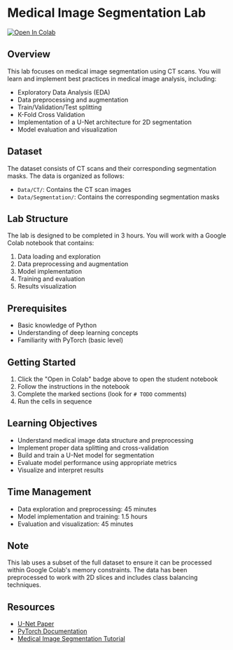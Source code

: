 # Medical Image Segmentation Lab

[![Open In Colab](https://colab.research.google.com/assets/colab-badge.svg)](https://colab.research.google.com/github/Flow_Pinkcc/blob/teacher_version.ipynb)

## Overview
This lab focuses on medical image segmentation using CT scans. You will learn and implement best practices in medical image analysis, including:
- Exploratory Data Analysis (EDA)
- Data preprocessing and augmentation
- Train/Validation/Test splitting
- K-Fold Cross Validation
- Implementation of a U-Net architecture for 2D segmentation
- Model evaluation and visualization

## Dataset
The dataset consists of CT scans and their corresponding segmentation masks. The data is organized as follows:
- `Data/CT/`: Contains the CT scan images
- `Data/Segmentation/`: Contains the corresponding segmentation masks

## Lab Structure
The lab is designed to be completed in 3 hours. You will work with a Google Colab notebook that contains:
1. Data loading and exploration
2. Data preprocessing and augmentation
3. Model implementation
4. Training and evaluation
5. Results visualization

## Prerequisites
- Basic knowledge of Python
- Understanding of deep learning concepts
- Familiarity with PyTorch (basic level)

## Getting Started
1. Click the "Open in Colab" badge above to open the student notebook
2. Follow the instructions in the notebook
3. Complete the marked sections (look for `# TODO` comments)
4. Run the cells in sequence

## Learning Objectives
- Understand medical image data structure and preprocessing
- Implement proper data splitting and cross-validation
- Build and train a U-Net model for segmentation
- Evaluate model performance using appropriate metrics
- Visualize and interpret results

## Time Management
- Data exploration and preprocessing: 45 minutes
- Model implementation and training: 1.5 hours
- Evaluation and visualization: 45 minutes

## Note
This lab uses a subset of the full dataset to ensure it can be processed within Google Colab's memory constraints. The data has been preprocessed to work with 2D slices and includes class balancing techniques.

## Resources
- [U-Net Paper](https://arxiv.org/abs/1505.04597)
- [PyTorch Documentation](https://pytorch.org/docs/stable/index.html)
- [Medical Image Segmentation Tutorial](https://www.kaggle.com/code/iezepov/fast-ai-2018-lesson-3-notes) 
